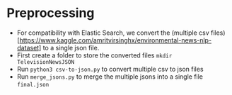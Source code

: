 # Preprocessing 
- For compatibility with Elastic Search, we convert the (multiple csv files)[https://www.kaggle.com/amritvirsinghx/environmental-news-nlp-dataset] to a single json file.
- First create a folder to store the converted files ```mkdir TelevisionNewsJSON ```
- Run ```python3 csv-to-json.py``` to convert multiple csv to json files
- Run ```merge_jsons.py``` to merge the multiple jsons into a single file ```final.json```